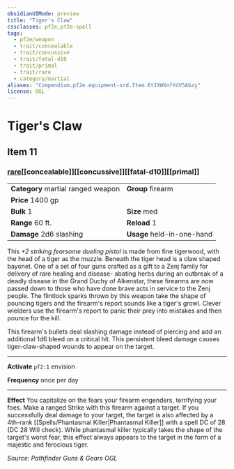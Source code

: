 ```yaml
---
obsidianUIMode: preview
title: "Tiger's Claw"
cssclasses: pf2e,pf2e-spell
tags:
  - pf2e/weapon
  - trait/concealable
  - trait/concussive
  - trait/fatal-d10
  - trait/primal
  - trait/rare
  - category/martial
aliases: "Compendium.pf2e.equipment-srd.Item.EtIXWXnfYdV5AGzy"
license: OGL
---
```

# Tiger's Claw
## Item 11
### [rare](rare "Rare Rarity Trait")[[concealable]][[concussive]][[fatal-d10]][[primal]]

|  |  |
| -- | -- |
| **Category** martial ranged weapon | **Group** firearm |
| **Price** 1400 gp |  |
| **Bulk** 1 | **Size** med |
|**Range** 60 ft.| **Reload** 1|
| **Damage** 2d6 slashing  | **Usage** held-in-one-hand |



This _+2 striking fearsome dueling pistol_ is made from fine tigerwood, with the head of a tiger as the muzzle. Beneath the tiger head is a claw shaped bayonet. One of a set of four guns crafted as a gift to a Zenj family for delivery of rare healing and disease- abating herbs during an outbreak of a deadly disease in the Grand Duchy of Alkenstar, these firearms are now passed down to those who have done brave acts in service to the Zenj people. The flintlock sparks thrown by this weapon take the shape of pouncing tigers and the firearm's report sounds like a tiger's growl. Clever wielders use the firearm's report to panic their prey into mistakes and then pounce for the kill.

This firearm's bullets deal slashing damage instead of piercing and add an additional 1d6 bleed on a critical hit. This persistent bleed damage causes tiger-claw-shaped wounds to appear on the target.

* * *

**Activate** `pf2:1` envision

**Frequency** once per day

* * *

**Effect** You capitalize on the fears your firearm engenders, terrifying your foes. Make a ranged Strike with this firearm against a target. If you successfully deal damage to your target, the target is also affected by a 4th-rank [[Spells/Phantasmal Killer|Phantasmal Killer]] with a spell DC of 28 (DC 28 Will check). While phantasmal killer typically takes the shape of the target's worst fear, this effect always appears to the target in the form of a majestic and ferocious tiger.

*Source: Pathfinder Guns & Gears*
*OGL*